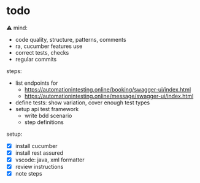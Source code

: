 # todo

⚠️ mind:
- code quality, structure, patterns, comments
- ra, cucumber features use
- correct tests, checks
- regular commits

steps:
- list endpoints for
  - https://automationintesting.online/booking/swagger-ui/index.html
  - https://automationintesting.online/message/swagger-ui/index.html
- define tests: show variation, cover enough test types
- setup api test framework
  - write bdd scenario
  - step definitions

setup:
- [x] install cucumber
- [x] install rest assured
- [x] vscode: java, xml formatter
- [x] review instructions
- [x] note steps
